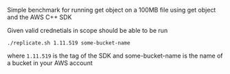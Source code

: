 Simple benchmark for running get object on a 100MB file using get object and the AWS C++ SDK

Given valid crednetials in scope should be able to be run
```shell
./replicate.sh 1.11.519 some-bucket-name
```

where `1.11.519` is the tag of the SDK and some-bucket-name is the name of a bucket in your AWS account

